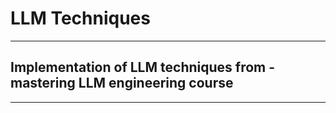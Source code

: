 # LLM Techniques
----------------
## Implementation of LLM techniques from - mastering LLM engineering course
----------------------
